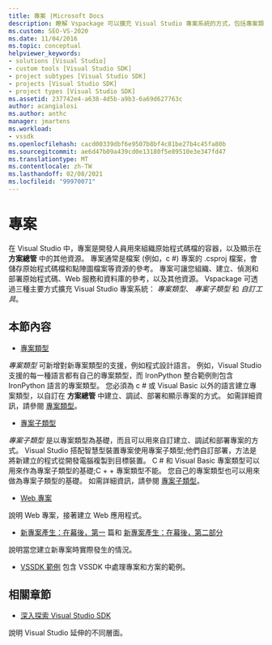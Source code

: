 ```yaml
---
title: 專案 |Microsoft Docs
description: 瞭解 Vspackage 可以擴充 Visual Studio 專案系統的方式，包括專案類型、專案子類型和自訂工具。
ms.custom: SEO-VS-2020
ms.date: 11/04/2016
ms.topic: conceptual
helpviewer_keywords:
- solutions [Visual Studio]
- custom tools [Visual Studio SDK]
- project subtypes [Visual Studio SDK]
- projects [Visual Studio SDK]
- project types [Visual Studio SDK]
ms.assetid: 237742e4-a638-4d5b-a9b3-6a69d627763c
author: acangialosi
ms.author: anthc
manager: jmartens
ms.workload:
- vssdk
ms.openlocfilehash: cacd00339dbf6e9507b8bf4c81be27b4c45fa80b
ms.sourcegitcommit: ae6d47b09a439cd0e13180f5e89510e3e347fd47
ms.translationtype: MT
ms.contentlocale: zh-TW
ms.lasthandoff: 02/08/2021
ms.locfileid: "99970071"
---
```

# <a name="projects"></a>專案
在 Visual Studio 中，專案是開發人員用來組織原始程式碼檔的容器，以及顯示在 **方案總管** 中的其他資源。 專案通常是檔案 (例如，c #) 專案的 .csproj 檔案，會儲存原始程式碼檔和點陣圖檔案等資源的參考。 專案可讓您組織、建立、偵測和部署原始程式碼、Web 服務和資料庫的參考，以及其他資源。 Vspackage 可透過三種主要方式擴充 Visual Studio 專案系統： *專案類型*、 *專案子類型* 和 *自訂工具*。

## <a name="in-this-section"></a>本節內容
- [專案類型](../../extensibility/internals/project-types.md)

 *專案類型* 可新增對新專案類型的支援，例如程式設計語言。 例如，Visual Studio 支援的每一種語言都有自己的專案類型，而 IronPython 整合範例則包含 IronPython 語言的專案類型。 您必須為 c # 或 Visual Basic 以外的語言建立專案類型，以自訂在 **方案總管** 中建立、調試、部署和顯示專案的方式。 如需詳細資訊，請參閱 [專案類型](../../extensibility/internals/project-types.md)。

- [專案子類型](../../extensibility/internals/project-subtypes.md)

 *專案子類型* 是以專案類型為基礎，而且可以用來自訂建立、調試和部署專案的方式。 Visual Studio 搭配智慧型裝置專案使用專案子類型;他們自訂部署，方法是將新建立的程式從開發電腦複製到目標裝置。 C # 和 Visual Basic 專案類型可以用來作為專案子類型的基礎;C + + 專案類型不能。 您自己的專案類型也可以用來做為專案子類型的基礎。 如需詳細資訊，請參閱 [專案子類型](../../extensibility/internals/project-subtypes.md)。

- [Web 專案](../../extensibility/internals/web-projects.md)

 說明 Web 專案，接著建立 Web 應用程式。

- [新專案產生：在幕後，第一](../../extensibility/internals/new-project-generation-under-the-hood-part-one.md) 篇和 [新專案產生：在幕後，第二部分](../../extensibility/internals/new-project-generation-under-the-hood-part-two.md)

 說明當您建立新專案時實際發生的情況。

- [VSSDK 範例](https://github.com/Microsoft/VSSDK-Extensibility-Samples) 包含 VSSDK 中處理專案和方案的範例。

## <a name="related-sections"></a>相關章節
- [深入探索 Visual Studio SDK](../../extensibility/internals/inside-the-visual-studio-sdk.md)

 說明 Visual Studio 延伸的不同層面。
